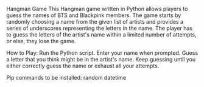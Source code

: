 Hangman Game
This Hangman game written in Python allows players to guess the names of BTS and Blackpink members. The game starts by randomly choosing a name from the given list of artists and provides a series of underscores representing the letters in the name. The player has to guess the letters of the artist's name within a limited number of attempts, or else, they lose the game.

How to Play:
Run the Python script.
Enter your name when prompted.
Guess a letter that you think might be in the artist's name.
Keep guessing until you either correctly guess the name or exhaust all your attempts.

Pip commands to be installed:
random
datetime
